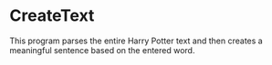 # CreateText

This program parses the entire Harry Potter text and then creates a meaningful sentence based on the entered word.
